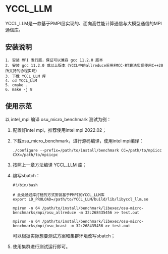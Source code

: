 # YCCL_LLM

YCCL_LLM是一款基于PMPI层实现的、面向高性能计算通信与大模型通信的MPI通信库。

## 安装说明

```
1. 安装 MPI 发行版，保证可以兼容 gcc 11.2.0 版本
2. 安装 gcc 11.2.0 或以上版本（YCCL中的allreduce采用FMCC-RT算法实现使用C++20 所支持的协程实现）
3. 下载 YCCL_LLM 库
4. cd YCCL_LLM
5. cmake .
6. make -j 8
```

## 使用示范

以 intel_mpi 编译 osu_micro_benchmark 测试为例：

1. 配置好intel mpi，推荐使用intel mpi 2022.02；

2. 下载osu_micro_benchmark，进行源码编译，使用intel mpi编译：

   ```
   ./configure --prefix=/path/to/install/benchmark CC=/path/to/mpiicc CXX=/path/to/mpiicpc
   ```

3. 按照上一章方法编译 YCCL_LLM 库；

4. 编写sbatch：

   ```
   #!/bin/bash
   
   # 此处通过库打桩的方式安装基于PMPI的YCCL_LLM库
   export LD_PROLOAD=/path/to/YCCL_LLM/build/lib/libyccl_llm.so
   
   mpirun -n 64 /path/to/install/benchmark/libexec/osu-micro-benchmarks/mpi/osu_allreduce -m 32:268435456 >> test.out
   
   mpirun -n 64 /path/to/install/benchmark/libexec/osu-micro-benchmarks/mpi/osu_bcast -m 32:268435456 >> test.out
   ```

   可以根据实际想要测试方案和集群环境改写sbatch；

5. 使用集群进行测试运行即可。
